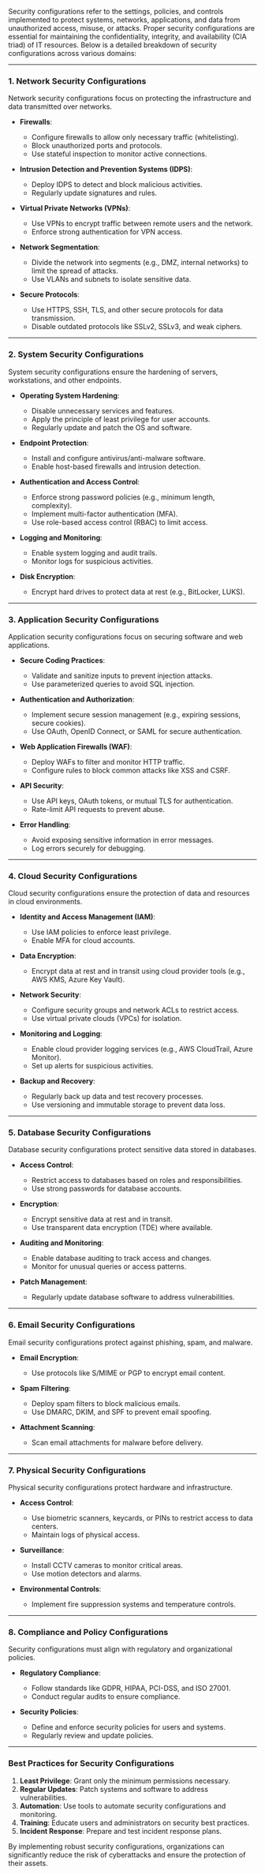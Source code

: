 Security configurations refer to the settings, policies, and controls implemented to protect systems, networks, applications, and data from unauthorized access, misuse, or attacks. Proper security configurations are essential for maintaining the confidentiality, integrity, and availability (CIA triad) of IT resources. Below is a detailed breakdown of security configurations across various domains:

---

### **1. Network Security Configurations**
Network security configurations focus on protecting the infrastructure and data transmitted over networks.

- **Firewalls**:
  - Configure firewalls to allow only necessary traffic (whitelisting).
  - Block unauthorized ports and protocols.
  - Use stateful inspection to monitor active connections.

- **Intrusion Detection and Prevention Systems (IDPS)**:
  - Deploy IDPS to detect and block malicious activities.
  - Regularly update signatures and rules.

- **Virtual Private Networks (VPNs)**:
  - Use VPNs to encrypt traffic between remote users and the network.
  - Enforce strong authentication for VPN access.

- **Network Segmentation**:
  - Divide the network into segments (e.g., DMZ, internal networks) to limit the spread of attacks.
  - Use VLANs and subnets to isolate sensitive data.

- **Secure Protocols**:
  - Use HTTPS, SSH, TLS, and other secure protocols for data transmission.
  - Disable outdated protocols like SSLv2, SSLv3, and weak ciphers.

---

### **2. System Security Configurations**
System security configurations ensure the hardening of servers, workstations, and other endpoints.

- **Operating System Hardening**:
  - Disable unnecessary services and features.
  - Apply the principle of least privilege for user accounts.
  - Regularly update and patch the OS and software.

- **Endpoint Protection**:
  - Install and configure antivirus/anti-malware software.
  - Enable host-based firewalls and intrusion detection.

- **Authentication and Access Control**:
  - Enforce strong password policies (e.g., minimum length, complexity).
  - Implement multi-factor authentication (MFA).
  - Use role-based access control (RBAC) to limit access.

- **Logging and Monitoring**:
  - Enable system logging and audit trails.
  - Monitor logs for suspicious activities.

- **Disk Encryption**:
  - Encrypt hard drives to protect data at rest (e.g., BitLocker, LUKS).

---

### **3. Application Security Configurations**
Application security configurations focus on securing software and web applications.

- **Secure Coding Practices**:
  - Validate and sanitize inputs to prevent injection attacks.
  - Use parameterized queries to avoid SQL injection.

- **Authentication and Authorization**:
  - Implement secure session management (e.g., expiring sessions, secure cookies).
  - Use OAuth, OpenID Connect, or SAML for secure authentication.

- **Web Application Firewalls (WAF)**:
  - Deploy WAFs to filter and monitor HTTP traffic.
  - Configure rules to block common attacks like XSS and CSRF.

- **API Security**:
  - Use API keys, OAuth tokens, or mutual TLS for authentication.
  - Rate-limit API requests to prevent abuse.

- **Error Handling**:
  - Avoid exposing sensitive information in error messages.
  - Log errors securely for debugging.

---

### **4. Cloud Security Configurations**
Cloud security configurations ensure the protection of data and resources in cloud environments.

- **Identity and Access Management (IAM)**:
  - Use IAM policies to enforce least privilege.
  - Enable MFA for cloud accounts.

- **Data Encryption**:
  - Encrypt data at rest and in transit using cloud provider tools (e.g., AWS KMS, Azure Key Vault).

- **Network Security**:
  - Configure security groups and network ACLs to restrict access.
  - Use virtual private clouds (VPCs) for isolation.

- **Monitoring and Logging**:
  - Enable cloud provider logging services (e.g., AWS CloudTrail, Azure Monitor).
  - Set up alerts for suspicious activities.

- **Backup and Recovery**:
  - Regularly back up data and test recovery processes.
  - Use versioning and immutable storage to prevent data loss.

---

### **5. Database Security Configurations**
Database security configurations protect sensitive data stored in databases.

- **Access Control**:
  - Restrict access to databases based on roles and responsibilities.
  - Use strong passwords for database accounts.

- **Encryption**:
  - Encrypt sensitive data at rest and in transit.
  - Use transparent data encryption (TDE) where available.

- **Auditing and Monitoring**:
  - Enable database auditing to track access and changes.
  - Monitor for unusual queries or access patterns.

- **Patch Management**:
  - Regularly update database software to address vulnerabilities.

---

### **6. Email Security Configurations**
Email security configurations protect against phishing, spam, and malware.

- **Email Encryption**:
  - Use protocols like S/MIME or PGP to encrypt email content.

- **Spam Filtering**:
  - Deploy spam filters to block malicious emails.
  - Use DMARC, DKIM, and SPF to prevent email spoofing.

- **Attachment Scanning**:
  - Scan email attachments for malware before delivery.

---

### **7. Physical Security Configurations**
Physical security configurations protect hardware and infrastructure.

- **Access Control**:
  - Use biometric scanners, keycards, or PINs to restrict access to data centers.
  - Maintain logs of physical access.

- **Surveillance**:
  - Install CCTV cameras to monitor critical areas.
  - Use motion detectors and alarms.

- **Environmental Controls**:
  - Implement fire suppression systems and temperature controls.

---

### **8. Compliance and Policy Configurations**
Security configurations must align with regulatory and organizational policies.

- **Regulatory Compliance**:
  - Follow standards like GDPR, HIPAA, PCI-DSS, and ISO 27001.
  - Conduct regular audits to ensure compliance.

- **Security Policies**:
  - Define and enforce security policies for users and systems.
  - Regularly review and update policies.

---

### **Best Practices for Security Configurations**
1. **Least Privilege**: Grant only the minimum permissions necessary.
2. **Regular Updates**: Patch systems and software to address vulnerabilities.
3. **Automation**: Use tools to automate security configurations and monitoring.
4. **Training**: Educate users and administrators on security best practices.
5. **Incident Response**: Prepare and test incident response plans.

By implementing robust security configurations, organizations can significantly reduce the risk of cyberattacks and ensure the protection of their assets.
